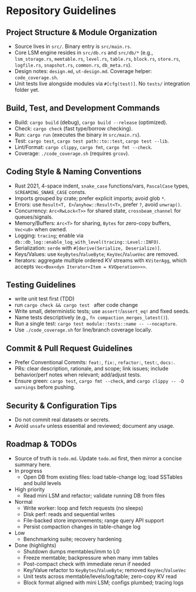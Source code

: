# Repository Guidelines

## Project Structure & Module Organization
- Source lives in `src/`. Binary entry is `src/main.rs`.
- Core LSM engine resides in `src/db.rs` and `src/db/*` (e.g., `lsm_storage.rs`, `memtable.rs`, `level.rs`, `table.rs`, `block.rs`, `store.rs`, `logfile.rs`, `snapshot.rs`, `common.rs`, `db_meta.rs`).
- Design notes: `design.md`, `ut-design.md`. Coverage helper: `code_coverage.sh`.
- Unit tests live alongside modules via `#[cfg(test)]`. No `tests/` integration folder yet.


## Build, Test, and Development Commands
- Build: `cargo build` (debug), `cargo build --release` (optimized).
- Check: `cargo check` (fast type/borrow checking).
- Run: `cargo run` (executes the binary in `src/main.rs`).
- Test: `cargo test`, `cargo test path::to::test`, `cargo test --lib`.
- Lint/Format: `cargo clippy`, `cargo fmt`, `cargo fmt --check`.
- Coverage: `./code_coverage.sh` (requires `grcov`).

## Coding Style & Naming Conventions
- Rust 2021, 4-space indent, `snake_case` functions/vars, `PascalCase` types, `SCREAMING_SNAKE_CASE` consts.
- Imports grouped by crate; prefer explicit imports; avoid glob `*`.
- Errors: use `Result<T, E>`/`anyhow::Result<T>`, prefer `?`, avoid `unwrap()`.
- Concurrency: `Arc<RwLock<T>>` for shared state, `crossbeam_channel` for queues/signals.
- Memory/Buffers: `Arc<T>` for sharing, `Bytes` for zero-copy buffers, `Vec<u8>` when owned.
- Logging: `tracing`; enable via `db::db_log::enable_log_with_level(tracing::Level::INFO)`.
- Serialization: `serde` with `#[derive(Serialize, Deserialize)]`.
- Keys/Values: use `KeyBytes`/`ValueByte`; `KeyVec`/`ValueVec` are removed.
 - Iterators: aggregate multiple ordered KV streams with `KViterAgg`, which accepts `Vec<Box<dyn Iterator<Item = KVOperation>>>`.

## Testing Guidelines
- write unit test first (TDD)
- run `cargo check && cargo test ` after code change  
- Write small, deterministic tests; use `assert!`/`assert_eq!` and fixed seeds.
- Name tests descriptively (e.g., `fn compaction_merges_latest()`).
- Run a single test: `cargo test module::tests::name -- --nocapture`.
- Use `./code_coverage.sh` for line/branch coverage locally.

## Commit & Pull Request Guidelines
- Prefer Conventional Commits: `feat:`, `fix:`, `refactor:`, `test:`, `docs:`.
- PRs: clear description, rationale, and scope; link issues; include behavior/perf notes when relevant; add/adjust tests.
- Ensure green: `cargo test`, `cargo fmt --check`, and `cargo clippy -- -D warnings` before pushing.

## Security & Configuration Tips
- Do not commit real datasets or secrets.
- Avoid `unsafe` unless essential and reviewed; document any usage.

## Roadmap & TODOs
- Source of truth is `todo.md`. Update `todo.md` first, then mirror a concise summary here.
- In progress
  - Open DB from existing files: load table-change log; load SSTables and build levels
- High priority
  - Read mini LSM and refactor; validate running DB from files
- Normal
  - Write worker: loop and fetch requests (no sleeps)
  - Disk perf: reads and sequential writes
  - File-backed store improvements; range query API support
  - Persist compaction changes in table-change log
- Low
  - Benchmarking suite; recovery hardening
- Done (highlights)
  - Shutdown dumps memtables/imm to L0
  - Freeze memtable; backpressure when many imm tables
  - Post-compact check with immediate rerun if needed
  - Key/Value refactor to `KeyBytes`/`ValueByte`; removed `KeyVec`/`ValueVec`
  - Unit tests across memtable/levels/log/table; zero-copy KV read
  - Block format aligned with mini LSM; configs plumbed; tracing logs

